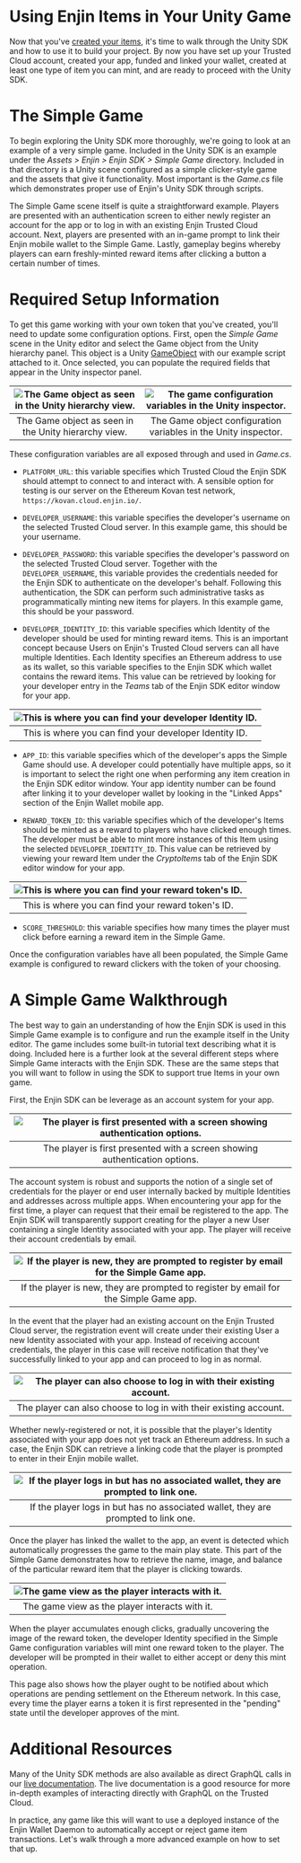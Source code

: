 # Using Enjin Items in Your Unity Game

Now that you've [created your items](creating-items.md), it's time to walk through the Unity SDK and how to use it to build your project. By now you have set up your Trusted Cloud account, created your app, funded and linked your wallet, created at least one type of item you can mint, and are ready to proceed with the Unity SDK.

# The Simple Game

To begin exploring the Unity SDK more thoroughly, we're going to look at an example of a very simple game. Included in the Unity SDK is an example under the _Assets > Enjin > Enjin SDK > Simple Game_ directory. Included in that directory is a Unity scene configured as a simple clicker-style game and the assets that give it functionality. Most important is the _Game.cs_ file which demonstrates proper use of Enjin's Unity SDK through scripts.

The Simple Game scene itself is quite a straightforward example. Players are presented with an authentication screen to either newly register an account for the app or to log in with an existing Enjin Trusted Cloud account. Next, players are presented with an in-game prompt to link their Enjin mobile wallet to the Simple Game. Lastly, gameplay begins whereby players can earn freshly-minted reward items after clicking a button a certain number of times.

# Required Setup Information

To get this game working with your own token that you've created, you'll need to update some configuration options. First, open the _Simple Game_ scene in the Unity editor and select the Game object from the Unity hierarchy panel. This object is a Unity [GameObject](https://docs.unity3d.com/ScriptReference/GameObject.html) with our example script attached to it. Once selected, you can populate the required fields that appear in the Unity inspector panel.

|![The Game object as seen in the Unity hierarchy view.](images/sg_hierarchy.png)|![The game configuration variables in the Unity inspector.](images/sg_inspector.png)|
|:-:|:-:|
|The Game object as seen in the Unity hierarchy view.|The Game object configuration variables in the Unity inspector.|

These configuration variables are all exposed through and used in _Game.cs_.

* `PLATFORM_URL`: this variable specifies which Trusted Cloud the Enjin SDK should attempt to connect to and interact with. A sensible option for testing is our server on the Ethereum Kovan test network, `https://kovan.cloud.enjin.io/`.

* `DEVELOPER_USERNAME`: this variable specifies the developer's username on the selected Trusted Cloud server. In this example game, this should be your username.

* `DEVELOPER_PASSWORD`: this variable specifies the developer's password on the selected Trusted Cloud server. Together with the `DEVELOPER_USERNAME`, this variable provides the credentials needed for the Enjin SDK to authenticate on the developer's behalf. Following this authentication, the SDK can perform such administrative tasks as programmatically minting new items for players. In this example game, this should be your password.

* `DEVELOPER_IDENTITY_ID`: this variable specifies which Identity of the developer should be used for minting reward items. This is an important concept because Users on Enjin's Trusted Cloud servers can all have multiple Identities. Each Identity specifies an Ethereum address to use as its wallet, so this variable specifies to the Enjin SDK which wallet contains the reward items. This value can be retrieved by looking for your developer entry in the _Teams_ tab of the Enjin SDK editor window for your app.

|![This is where you can find your developer Identity ID.](images/sg_developer_identity.png)|
|:-:|
|This is where you can find your developer Identity ID.|

* `APP_ID`: this variable specifies which of the developer's apps the Simple Game should use. A developer could potentially have multiple apps, so it is important to select the right one when performing any item creation in the Enjin SDK editor window. Your app identity number can be found after linking it to your developer wallet by looking in the "Linked Apps" section of the Enjin Wallet mobile app.

* `REWARD_TOKEN_ID`: this variable specifies which of the developer's Items should be minted as a reward to players who have clicked enough times. The developer must be able to mint more instances of this Item using the selected `DEVELOPER_IDENTITY_ID`. This value can be retrieved by viewing your reward Item under the _CryptoItems_ tab of the Enjin SDK editor window for your app.

|![This is where you can find your reward token's ID.](images/sg_token_id.png)|
|:-:|
|This is where you can find your reward token's ID.|

* `SCORE_THRESHOLD`: this variable specifies how many times the player must click before earning a reward item in the Simple Game.

Once the configuration variables have all been populated, the Simple Game example is configured to reward clickers with the token of your choosing.

# A Simple Game Walkthrough

The best way to gain an understanding of how the Enjin SDK is used in this Simple Game example is to configure and run the example itself in the Unity editor. The game includes some built-in tutorial text describing what it is doing. Included here is a further look at the several different steps where Simple Game interacts with the Enjin SDK. These are the same steps that you will want to follow in using the SDK to support true Items in your own game.

First, the Enjin SDK can be leverage as an account system for your app.

|![The player is first presented with a screen showing authentication options.](images/sg_authentication.png)|
|:-:|
|The player is first presented with a screen showing authentication options.|

The account system is robust and supports the notion of a single set of credentials for the player or end user internally backed by multiple Identities and addresses across multiple apps. When encountering your app for the first time, a player can request that their email be registered to the app. The Enjin SDK will transparently support creating for the player a new User containing a single Identity associated with your app. The player will receive their account credentials by email.

|![If the player is new, they are prompted to register by email for the Simple Game app.](images/sg_register.png)|
|:-:|
|If the player is new, they are prompted to register by email for the Simple Game app.|

In the event that the player had an existing account on the Enjin Trusted Cloud server, the registration event will create under their existing User a new Identity associated with your app. Instead of receiving account credentials, the player in this case will receive notification that they've successfully linked to your app and can proceed to log in as normal.

|![The player can also choose to log in with their existing account.](images/sg_login.png)|
|:-:|
|The player can also choose to log in with their existing account.|

Whether newly-registered or not, it is possible that the player's Identity associated with your app does not yet track an Ethereum address. In such a case, the Enjin SDK can retrieve a linking code that the player is prompted to enter in their Enjin mobile wallet.

|![If the player logs in but has no associated wallet, they are prompted to link one.](images/sg_link.png)|
|:-:|
|If the player logs in but has no associated wallet, they are prompted to link one.|

Once the player has linked the wallet to the app, an event is detected which automatically progresses the game to the main play state. This part of the Simple Game demonstrates how to retrieve the name, image, and balance of the particular reward item that the player is clicking towards.

|![The game view as the player interacts with it.](images/sg_game.png)|
|:-:|
|The game view as the player interacts with it.|

When the player accumulates enough clicks, gradually uncovering the image of the reward token, the developer Identity specified in the Simple Game configuration variables will mint one reward token to the player. The developer will be prompted in their wallet to either accept or deny this mint operation.

This page also shows how the player ought to be notified about which operations are pending settlement on the Ethereum network. In this case, every time the player earns a token it is first represented in the "pending" state until the developer approves of the mint.

# Additional Resources

Many of the Unity SDK methods are also available as direct GraphQL calls in our [live documentation](/docs/livequery/intro). The live documentation is a good resource for more in-depth examples of interacting directly with GraphQL on the Trusted Cloud.

In practice, any game like this will want to use a deployed instance of the Enjin Wallet Daemon to automatically accept or reject game item transactions. Let's walk through a more advanced example on how to set that up.
